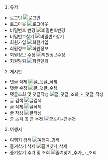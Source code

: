 1. 유저
- 로그인
![로그인](/uploads/1492a8e0a63ca2c1fd16dd6830562fac/로그인.gif)
- 로그아웃
![로그아웃](/uploads/5621bb832ed45b32f1ae5ae292b450fe/로그아웃.gif)
- 비밀번호 변경
![비밀번호변경](/uploads/981fb48adc9e3f04c7e72e04203d4089/비밀번호변경.gif)
- 비밀번호찾기
![비밀번호찾기](/uploads/9cb0bb45ec3f232d406737548bb5aea6/비밀번호찾기.gif)
- 회원가입
![회원가입](/uploads/3ae6c96809e3d5b617c9ac55ca2b736f/회원가입.gif)
- 회원정보
![회원정보](/uploads/0cf922977614e6ff826af2da67e8f305/회원정보.gif)
- 회원정보 수정
![회원정보수정](/uploads/34823ef45cc3481afa00d5b32e78c236/회원정보수정.gif)
- 회원탈퇴
![회원탈퇴](/uploads/8b9069ada9e93e51ab6d2106f2f1c4ba/회원탈퇴.gif)

2. 게시판
- 댓글 삭제
![글_댓글_삭제](/uploads/f53c1ffc961026b80e2e3481b1dadbec/글_댓글_삭제.gif)
- 댓글 수정
![글_댓글_수정](/uploads/6c6340923913f850a753332293bbcfc2/글_댓글_수정.gif)
- 댓글조회 및 댓글작성
![글_댓글_조회_+_댓글_작성](/uploads/45636ce00639c75aad0765eb2d885b45/글_댓글_조회_+_댓글_작성.gif)
- 글 검색
![글검색](/uploads/6e68447a7bfaba52197b93b79cd151ba/글검색.gif)
- 글 삭제
![글삭제](/uploads/a709a0a2bfede6b8c8f08b34c9bcb7be/글삭제.gif)
- 글 작성
![글작성](/uploads/f69a3ff94e3e6c3eee69350fc1e8f2f3/글작성.gif)
- 글 조회 및 글 수정
![글조회+글수정](/uploads/53d5fff8ecf6b0dd59679d92e9c96766/글조회+글수정.gif)

3. 여행지
- 여행지 검색
![여행지_검색](/uploads/3898e6bb5cf0147c0e6ef19fdde8e1be/여행지_검색.gif)
- 즐겨찾기 삭제
![즐겨찾기_삭제](/uploads/8f0ea8d6b439a4ef427ad7d72e1103f9/즐겨찾기_삭제.gif)
- 즐겨찾기 추가 및 조회
![즐겨찾기_추가_+_조회](/uploads/ba60d964cbf22437ac3dfcf75de3ee09/즐겨찾기_추가_+_조회.gif)

